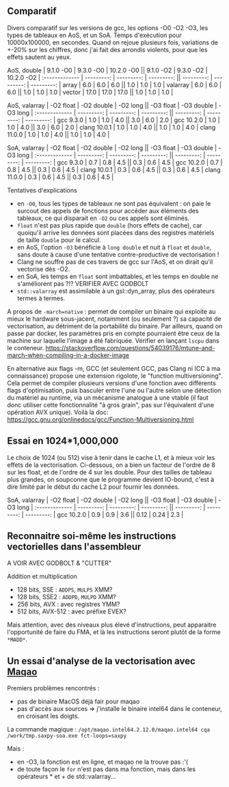 
## Comparatif

Divers comparatif sur les versions de gcc, les options -O0 -O2 -O3, les types de tableaux en AoS, et un SoA.
Temps d'exécution pour 10000x100000, en secondes.
Quand on rejoue plusieurs fois, variations de +-20% sur les chiffres, donc j'ai fait des arrondis violents, pour que les effets sautent au yeux.

AoS, double    |  9.1.0 -O0 |  9.3.0 -O0 | 10.2.0 -O0 ||  9.1.0 -O2 |  9.3.0 -O2 | 10.2.0 -O2 |
:------------- | ---------: | ---------: | ---------: || ---------: | ---------: | ---------: |
array          |       6.0  |        6.0 |        6.0 ||        1.0 |        1.0 |        1.0 |
valarray       |       6.0  |        6.0 |        6.0 ||        1.0 |        1.0 |        1.0 |
vector         |      17.0  |       17.0 |       17.0 ||        1.0 |        1.0 |        1.0 |

AoS, valarray  |  -O2 float | -O2 double |   -O2 long ||  -O3 float | -O3 double |   -O3 long |
:------------- | ---------: | ---------: | ---------: || ---------: | ---------: | ---------: |
gcc  9.3.0     |       1.0  |        1.0 |        4.0 ||        3.0 |        6.0 |        2.0 |
gcc 10.2.0     |       1.0  |        1.0 |        4.0 ||        3.0 |        6.0 |        2.0 |
clang 10.0.1   |       1.0  |        1.0 |        4.0 ||        1.0 |        1.0 |        4.0 |
clang 11.0.0   |       1.0  |        1.0 |        4.0 ||        1.0 |        1.0 |        4.0 |

SoA, valarray  |  -O2 float | -O2 double |   -O2 long ||  -O3 float | -O3 double |   -O3 long |
:------------- | ---------: | ---------: | ---------: || ---------: | ---------: | ---------: |
gcc  9.3.0     |       0.7  |        0.8 |        4.5 ||        0.3 |        0.6 |        4.5 |
gcc 10.2.0     |       0.7  |        0.8 |        4.5 ||        0.3 |        0.6 |        4.5 |
clang 10.0.1   |       0.3  |        0.6 |        4.5 ||        0.3 |        0.6 |        4.5 |
clang 11.0.0   |       0.3  |        0.6 |        4.5 ||        0.3 |        0.6 |        4.5 |

Tentatives d'explications
* en `-O0`, tous les types de tableaux ne sont pas équivalent : on paie le surcout des appels de fonctions pour accéder aux éléments des tableaux, ce qui disparait en `-O2` ou ces appels sont éliminés.
* `float` n'est pas plus rapide que `double` (hors effets de cache), car quoiqu'il arrive les données sont placées dans des registres matériels de taille `double` pour le calcul.
* en AoS, l'option `-O3` bénéficie à `long double` et nuit à `float` et `double`, sans doute à cause d'une tentative contre-productive de vectorisation !
* Clang ne souffre pas de ces travers de gcc sur l'AoS, et on dirait qu'il vectorise dès -O2.
* en SoA, les temps en `float` sont imbattables, et les temps en double ne s'améliorent pas ?!? VERIFIER AVEC GODBOLT
* `std::valarray` est assimilable à un gsl::dyn_array, plus des opérateurs termes à termes.

A propos de `-march=native` : permet de compiler un binaire qui exploite au mieux le hardware sous-jacent, notamment (ou seulement ?) sa capacité de vectorisation, au détriment de la portabilité du binaire. Par ailleurs, quand on passe par docker, les paramètres pris en compte pourraient être ceux de la machine sur laquelle l'image a été fabriquée. Vérifier en lançant `lscpu` dans le conteneur.
https://stackoverflow.com/questions/54039176/mtune-and-march-when-compiling-in-a-docker-image

En alternative aux flags -m, GCC (et seulement GCC, pas Clang ni ICC à ma connaissance) propose une extension rigolote, le "function multiversioning". Cela permet de compiler plusieurs versions d'une fonction avec différents flags d'optimisation, puis basculer entre l'une ou l'autre selon une détection du matériel au runtime, via un mécanisme analogue à une vtable (il faut donc utiliser cette fonctionnalité "à gros grain", pas sur l'équivalent d'une opération AVX unique).
Voilà la doc: https://gcc.gnu.org/onlinedocs/gcc/Function-Multiversioning.html


## Essai en 1024*1,000,000

Le choix de 1024 (ou 512) vise à tenir dans le cache L1, et à mieux voir les effets de la vectorisation. Ci-dessous, on a bien un facteur de l'ordre de 8 sur les float, et de l'ordre de 4 sur les double. Pour des tailles de tableau plus grandes, on soupconne que le programme devient IO-bound, c'est à dire limité par le début du cache L2 pour fournir les données.

SoA, valarray  |  -O2 float | -O2 double |   -O2 long ||  -O3 float | -O3 double |   -O3 long |
:------------- | ---------: | ---------: | ---------: || ---------: | ---------: | ---------: |
gcc 10.2.0     |       0.9  |        0.9 |        3.6 ||       0.12 |       0.24 |        2.3 |



## Reconnaitre soi-même les instructions vectorielles dans l'assembleur

A VOIR AVEC GODBOLT & "CUTTER"

Addition et multiplication
* 128 bits, SSE : `ADDPS`, `MULPS` XMM?
* 128 bits, SSE2 : `ADDPD`, `MULPD` XMM?
* 256 bits, AVX : avec registres YMM?
* 512 bits, AVX-512 : avec préfixe EVEX?

Mais attention, avec des niveaux plus élevé d'instructions,
peut apparaitre l'opportunité de faire du FMA, et là les
instructions seront plutôt de la forme `*MADD*`.


## Un essai d'analyse de la vectorisation avec [Maqao](http://www.maqao.org/)

Premiers problèmes rencontrés :
* pas de binaire MacOS déjà fair pour maqao
* pas d'accès aux sources
=> j'installe le binaire intel64 dans le conteneur,
en croisant les doigts.

La commande magique : `/opt/maqao.intel64.2.12.0/maqao.intel64 cqa /work/tmp.saxpy-soa.exe fct-loops=saxpy`

Mais :
* en -O3, la fonction est en ligne, et maqao ne la trouve pas :'(
* de toute façon le `for` n'est pas dans ma fonction, mais dans les opérateurs * et + de std::valarray...

